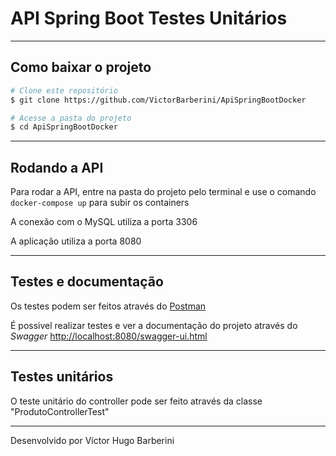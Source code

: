 # API Spring Boot Testes Unitários

---

## Como baixar o projeto

```bash
# Clone este repositório
$ git clone https://github.com/VictorBarberini/ApiSpringBootDocker

# Acesse a pasta do projeto
$ cd ApiSpringBootDocker
```

---

## Rodando a API

Para rodar a API, entre na pasta do projeto pelo terminal e use o comando ```docker-compose up``` para subir os containers

A conexão com o MySQL utiliza a porta 3306

A aplicação utiliza a porta 8080

---

## Testes e documentação

Os testes podem ser feitos através do [Postman](https://www.postman.com/)

É possivel realizar testes e ver a documentação do projeto através do *Swagger* <http://localhost:8080/swagger-ui.html>

---

## Testes unitários

O teste unitário do controller pode ser feito através da classe "ProdutoControllerTest"

---

Desenvolvido por Víctor Hugo Barberini
